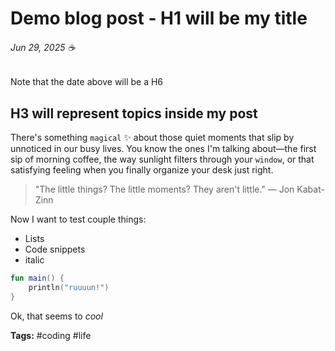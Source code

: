# Demo blog post - H1 will be my title 
###### Jun 29, 2025 ☕

Note that the date above will be a H6 

## H3 will represent topics inside my post
There's something `magical` ✨ about those quiet moments that slip by unnoticed in our busy lives. You know the ones I'm talking about—the first sip of morning coffee, the way sunlight filters through your `window`, or that satisfying feeling when you finally organize your desk just right.

> "The little things? The little moments? They aren't little." — Jon Kabat-Zinn

Now I want to test couple things:

- Lists 
- Code snippets
- italic

```kotlin
fun main() {
    println("ruuuun!")
}
```
Ok, that seems to _cool_

**Tags:** #coding #life
